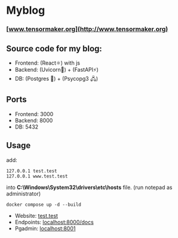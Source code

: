 # Myblog
### [www.tensormaker.org](http://www.tensormaker.org)

## Source code for my blog:

- Frontend: (React⚛) with js
- Backend: (Uvicorn﻿🦄﻿) + (FastAPI﻿⚡﻿)
- DB: (Postgres ﻿🐘﻿) + (Psycopg3 🖧)

## Ports
- Frontend: 3000
- Backend: 8000
- DB: 5432

## Usage

add:
```shell
127.0.0.1 test.test
127.0.0.1 www.test.test
```
into **C:\Windows\System32\drivers\etc\hosts** file. (run notepad as administrator)

```shell
docker compose up -d --build
```
- Website: [test.test](test.test)
- Endpoints: [localhost:8000/docs](localhost:8000/docs)
- Pgadmin: [localhost:8001](localhost:8001)
